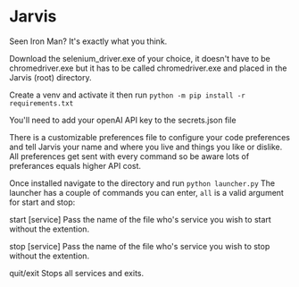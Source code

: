 # Jarvis
Seen Iron Man?  It's exactly what you think.

Download the selenium_driver.exe of your choice, it doesn't have to be chromedriver.exe but it has to be called chromedriver.exe and placed in the Jarvis (root) directory.

Create a venv and activate it then run
`python -m pip install -r requirements.txt`

You'll need to add your openAI API key to the secrets.json file

There is a customizable preferences file to configure your code preferences and tell Jarvis your name and where you live and things you like or dislike.
All preferences get sent with every command so be aware lots of preferances equals higher API cost.

Once installed navigate to the directory and run `python launcher.py`
The launcher has a couple of commands you can enter, `all` is a valid argument for start and stop:

start [service]
Pass the name of the file who's service you wish to start without the extention.

stop [service]
Pass the name of the file who's service you wish to stop without the extention.

quit/exit
Stops all services and exits.
